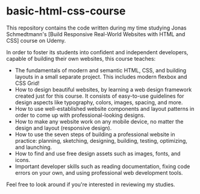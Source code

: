 # basic-html-css-course
This repository contains the code written during my time studying Jonas Schmedtmann's [Build Responsive Real-World Websites with HTML and CSS] course on Udemy.

In order to foster its students into confident and independent developers, capable of building their own websites, this course teaches:

* The fundamentals of modern and semantic HTML, CSS, and building layouts in a small separate project.  This includes modern flexbox and CSS Grid!
* How to design beautiful websites, by learning a web design framework created just for this course. It consists of easy-to-use guidelines for design aspects like typography, colors, images, spacing, and more.
* How to use well-established website components and layout patterns in order to come up with professional-looking designs.
* How to make any website work on any mobile device, no matter the design and layout (responsive design).
* How to use the seven steps of building a professional website in practice: planning, sketching, designing, building, testing, optimizing, and launching.
* How to find and use free design assets such as images, fonts, and icons.
* Important developer skills such as reading documentation, fixing code errors on your own, and using professional web development tools.

Feel free to look around if you're interested in reviewing my studies.
